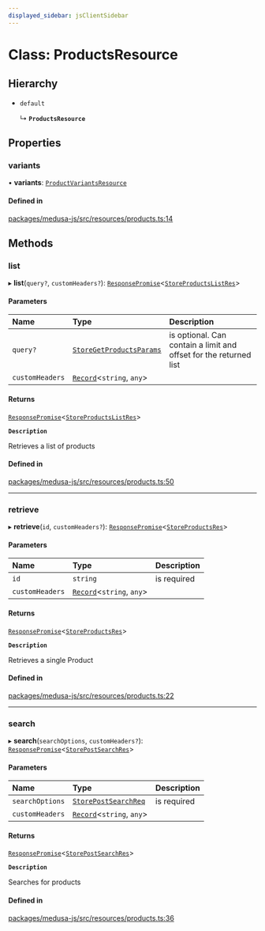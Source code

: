 ```yaml
---
displayed_sidebar: jsClientSidebar
---
```


# Class: ProductsResource

## Hierarchy

- `default`

  ↳ **`ProductsResource`**

## Properties

### variants

• **variants**: [`ProductVariantsResource`](ProductVariantsResource.md)

#### Defined in

[packages/medusa-js/src/resources/products.ts:14](https://github.com/medusajs/medusa/blob/c4ac5e6959/packages/medusa-js/src/resources/products.ts#L14)

## Methods

### list

▸ **list**(`query?`, `customHeaders?`): [`ResponsePromise`](../modules/internal-12.md#responsepromise)<[`StoreProductsListRes`](../modules/internal-8.internal.md#storeproductslistres)\>

#### Parameters

| Name | Type | Description |
| :------ | :------ | :------ |
| `query?` | [`StoreGetProductsParams`](internal-8.internal.StoreGetProductsParams.md) | is optional. Can contain a limit and offset for the returned list |
| `customHeaders` | [`Record`](../modules/internal.md#record)<`string`, `any`\> |  |

#### Returns

[`ResponsePromise`](../modules/internal-12.md#responsepromise)<[`StoreProductsListRes`](../modules/internal-8.internal.md#storeproductslistres)\>

**`Description`**

Retrieves a list of products

#### Defined in

[packages/medusa-js/src/resources/products.ts:50](https://github.com/medusajs/medusa/blob/c4ac5e6959/packages/medusa-js/src/resources/products.ts#L50)

___

### retrieve

▸ **retrieve**(`id`, `customHeaders?`): [`ResponsePromise`](../modules/internal-12.md#responsepromise)<[`StoreProductsRes`](../modules/internal-8.internal.md#storeproductsres)\>

#### Parameters

| Name | Type | Description |
| :------ | :------ | :------ |
| `id` | `string` | is required |
| `customHeaders` | [`Record`](../modules/internal.md#record)<`string`, `any`\> |  |

#### Returns

[`ResponsePromise`](../modules/internal-12.md#responsepromise)<[`StoreProductsRes`](../modules/internal-8.internal.md#storeproductsres)\>

**`Description`**

Retrieves a single Product

#### Defined in

[packages/medusa-js/src/resources/products.ts:22](https://github.com/medusajs/medusa/blob/c4ac5e6959/packages/medusa-js/src/resources/products.ts#L22)

___

### search

▸ **search**(`searchOptions`, `customHeaders?`): [`ResponsePromise`](../modules/internal-12.md#responsepromise)<[`StorePostSearchRes`](../modules/internal-8.internal.md#storepostsearchres)\>

#### Parameters

| Name | Type | Description |
| :------ | :------ | :------ |
| `searchOptions` | [`StorePostSearchReq`](internal-8.internal.StorePostSearchReq.md) | is required |
| `customHeaders` | [`Record`](../modules/internal.md#record)<`string`, `any`\> |  |

#### Returns

[`ResponsePromise`](../modules/internal-12.md#responsepromise)<[`StorePostSearchRes`](../modules/internal-8.internal.md#storepostsearchres)\>

**`Description`**

Searches for products

#### Defined in

[packages/medusa-js/src/resources/products.ts:36](https://github.com/medusajs/medusa/blob/c4ac5e6959/packages/medusa-js/src/resources/products.ts#L36)
